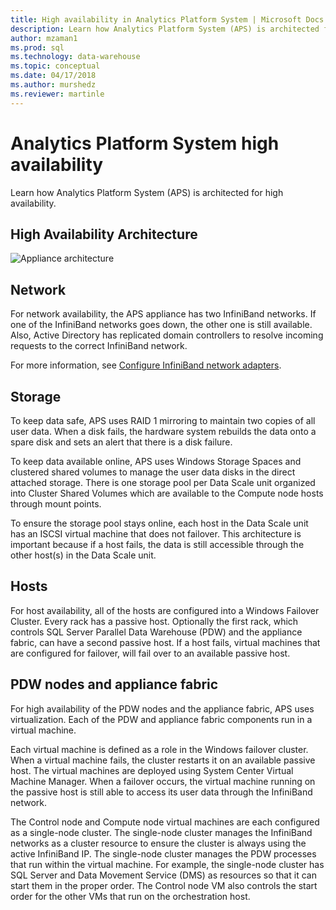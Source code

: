 ```yaml
---
title: High availability in Analytics Platform System | Microsoft Docs
description: Learn how Analytics Platform System (APS) is architected for high availability. 
author: mzaman1 
ms.prod: sql
ms.technology: data-warehouse
ms.topic: conceptual
ms.date: 04/17/2018
ms.author: murshedz
ms.reviewer: martinle
---
```


# Analytics Platform System high availability
Learn how Analytics Platform System (APS) is architected for high availability.  
  
## High Availability Architecture  
![Appliance architecture](media/appliance-architecture.png "Appliance architecture")  
  
## Network  
For network availability, the APS appliance has two InfiniBand networks. If one of the InfiniBand networks goes down, the other one is still available. Also, Active Directory has replicated domain controllers to resolve incoming requests to the correct InfiniBand network.  
  
For more information, see [Configure InfiniBand network adapters](configure-infiniband-network-adapters.md).  
  
## Storage  
To keep data safe, APS uses RAID 1 mirroring to maintain two copies of all user data. When a disk fails, the hardware system rebuilds the data onto a spare disk and sets an alert that there is a disk failure.  
  
To keep data available online, APS uses Windows Storage Spaces and clustered shared volumes to manage the user data disks in the direct attached storage. There is one storage pool per Data Scale unit organized into Cluster Shared Volumes which are available to the Compute node hosts through mount points.  
  
To ensure the storage pool stays online, each host in the Data Scale unit has an ISCSI virtual machine that does not failover. This architecture is important because if a host fails, the data is still accessible through the other host(s) in the Data Scale unit.  
  
## Hosts  
For host availability, all of the hosts are configured into a Windows Failover Cluster. Every rack has a passive host. Optionally the first rack, which controls SQL Server Parallel Data Warehouse (PDW) and the appliance fabric, can have a second passive host. If a host fails, virtual machines that are configured for failover, will fail over to an available passive host.  
  
## PDW nodes and appliance fabric  
For high availability of the PDW nodes and the appliance fabric, APS uses virtualization. Each of the PDW and appliance fabric components run in a virtual machine.  
  
Each virtual machine is defined as a role in the Windows failover cluster. When a virtual machine fails, the cluster restarts it on an available passive host. The virtual machines are deployed using System Center Virtual Machine Manager. When a failover occurs, the virtual machine running on the passive host is still able to access its user data through the InfiniBand network.  
  
The Control node and Compute node virtual machines are each configured as a single-node cluster. The single-node cluster manages the InfiniBand networks as a cluster resource to ensure the cluster is always using the active InfiniBand IP. The single-node cluster manages the PDW processes that run within the virtual machine. For example, the single-node cluster has SQL Server and Data Movement Service (DMS) as resources so that it can start them in the proper order. The Control node VM also controls the start order for the other VMs that run on the orchestration host.  
  
